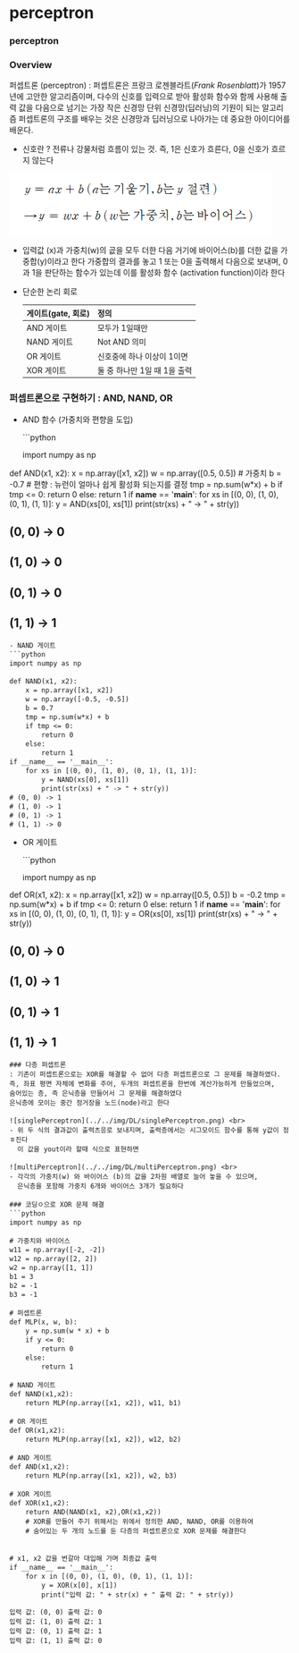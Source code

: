 # perceptron

### perceptron

### Overview

퍼셉트론 \(perceptron\) : 퍼셉트론은 프랑크 로젠블라트\(_Frank Rosenblatt_\)가 1957년에 고안한 알고리즘이며, 다수의 신호를 입력으로 받아 활성화 함수와 함께 사용해 출력 값을 다음으로 넘기는 가장 작은 신경망 단위 신경망\(딥러닝\)의 기원이 되는 알고리즘 퍼셉트론의 구조를 배우는 것은 신경망과 딥러닝으로 나아가는 데 중요한 아이디어를 배운다.

* 신호란 ? 전류나 강물처럼 흐름이 있는 것. 즉, 1은 신호가 흐른다, 0을 신호가 흐르지 않는다  

![perceptron](../.gitbook/assets/perceptron.png)

* 입력값 \(x\)과 가중치\(w\)의 곲을 모두 더한 다음 거기에 바이어스\(b\)를 더한 값을 가중합\(y\)이라고 한다 가중합의 결과를 놓고 1 또는 0을 출력해서 다음으로 보내며, 0과 1을 판단하는 함수가 있는데 이를 활성화 함수 \(activation function\)이라 한다
* 단순한 논리 회로

  | 게이트\(gate, 회로\) | 정의 |
  | :--- | :--- |
  | AND 게이트 | 모두가 1일때만 |
  | NAND 게이트 | Not AND 의미 |
  | OR 게이트 | 신호중에 하나 이상이 1이면 |
  | XOR 게이트 | 둘 중 하나만 1일 때 1을 출력 |

### 퍼셉트론으로 구현하기 : AND, NAND, OR

* AND 함수 \(가중치와 편향을 도입\)

  \`\`\`python

  import numpy as np

def AND\(x1, x2\): x = np.array\(\[x1, x2\]\) w = np.array\(\[0.5, 0.5\]\) \# 가중치 b = -0.7 \# 편향 : 뉴런이 얼마나 쉽게 활성화 되는지를 결정 tmp = np.sum\(w\*x\) + b if tmp &lt;= 0: return 0 else: return 1 if **name** == '**main**': for xs in \[\(0, 0\), \(1, 0\), \(0, 1\), \(1, 1\)\]: y = AND\(xs\[0\], xs\[1\]\) print\(str\(xs\) + " -&gt; " + str\(y\)\)

## \(0, 0\) -&gt; 0

## \(1, 0\) -&gt; 0

## \(0, 1\) -&gt; 0

## \(1, 1\) -&gt; 1

```text
- NAND 게이트
```python
import numpy as np

def NAND(x1, x2):
    x = np.array([x1, x2])
    w = np.array([-0.5, -0.5])
    b = 0.7
    tmp = np.sum(w*x) + b
    if tmp <= 0:
        return 0
    else:
        return 1
if __name__ == '__main__':
    for xs in [(0, 0), (1, 0), (0, 1), (1, 1)]:
        y = NAND(xs[0], xs[1])
        print(str(xs) + " -> " + str(y))
# (0, 0) -> 1
# (1, 0) -> 1
# (0, 1) -> 1
# (1, 1) -> 0
```

* OR 게이트 

  \`\`\`python

  import numpy as np

def OR\(x1, x2\): x = np.array\(\[x1, x2\]\) w = np.array\(\[0.5, 0.5\]\) b = -0.2 tmp = np.sum\(w\*x\) + b if tmp &lt;= 0: return 0 else: return 1 if **name** == '**main**': for xs in \[\(0, 0\), \(1, 0\), \(0, 1\), \(1, 1\)\]: y = OR\(xs\[0\], xs\[1\]\) print\(str\(xs\) + " -&gt; " + str\(y\)\)

## \(0, 0\) -&gt; 0

## \(1, 0\) -&gt; 1

## \(0, 1\) -&gt; 1

## \(1, 1\) -&gt; 1

```text
### 다층 퍼셉트론 
: 기존이 퍼셉트론으로는 XOR를 해결할 수 없어 다층 퍼셉트론으로 그 문제를 해결하였다.
즉, 좌표 평면 자체에 변화를 주어, 두개의 퍼셉트론을 한번에 계산가능하게 만들었으며,
숨어있는 층, 즉 은닉층을 만들어서 그 문제를 해결하였다 
은닉층에 모이는 중간 정거장을 노드(node)라고 한다

![singlePerceptron](../../img/DL/singlePerceptron.png) <br>
- 위 두 식의 결과값이 출력츠응로 보내지며, 출력층에서는 시그모이드 함수를 통해 y값이 정ㅎ진다 
  이 값을 yout이라 할때 식으로 표현하면 

![multiPerceptron](../../img/DL/multiPerceptron.png) <br>
- 각각의 가중치(w) 와 바이어스 (b)의 값을 2차원 배열로 늘어 놓을 수 있으며, 
  은닉층을 포함해 가중치 6개와 바이어스 3개가 필요하다 

### 코딩ㅇ으로 XOR 문제 해결 
```python
import numpy as np

# 가중치와 바이어스
w11 = np.array([-2, -2])
w12 = np.array([2, 2])
w2 = np.array([1, 1])
b1 = 3
b2 = -1
b3 = -1

# 퍼셉트론
def MLP(x, w, b):
    y = np.sum(w * x) + b
    if y <= 0:
        return 0
    else:
        return 1

# NAND 게이트
def NAND(x1,x2):
    return MLP(np.array([x1, x2]), w11, b1)

# OR 게이트
def OR(x1,x2):
    return MLP(np.array([x1, x2]), w12, b2)

# AND 게이트
def AND(x1,x2):
    return MLP(np.array([x1, x2]), w2, b3)

# XOR 게이트
def XOR(x1,x2):
    return AND(NAND(x1, x2),OR(x1,x2))
    # XOR를 만들어 주기 위해서는 위에서 정의한 AND, NAND, OR를 이용하여 
    # 숨어있는 두 개의 노드를 둔 다층의 퍼셉트론으로 XOR 문제를 해결한다  


# x1, x2 값을 번갈아 대입해 가며 최종값 출력
if __name__ == '__main__':
    for x in [(0, 0), (1, 0), (0, 1), (1, 1)]:
        y = XOR(x[0], x[1])
        print("입력 값: " + str(x) + " 출력 값: " + str(y))
```

```text
입력 값: (0, 0) 출력 값: 0
입력 값: (1, 0) 출력 값: 1
입력 값: (0, 1) 출력 값: 1
입력 값: (1, 1) 출력 값: 0
```

